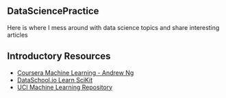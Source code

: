 ## DataSciencePractice
Here is where I mess around with data science topics and share interesting articles

## Introductory Resources
* [Coursera Machine Learning - Andrew Ng](https://www.coursera.org/learn/machine-learning/)
* [DataSchool.io Learn SciKit](http://www.dataschool.io/machine-learning-with-scikit-learn/)
* [UCI Machine Learning Repository](http://archive.ics.uci.edu/ml/)
